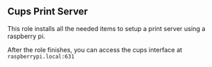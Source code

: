 ## Cups Print Server

This role installs all the needed items to setup a print server using a raspberry pi. 

After the role finishes, you can access the cups interface at `raspberrypi.local:631`